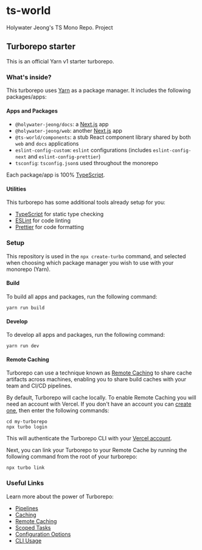 # ts-world

Holywater Jeong's TS Mono Repo. Project

## Turborepo starter

This is an official Yarn v1 starter turborepo.

### What's inside?

This turborepo uses [Yarn](https://classic.yarnpkg.com/lang/en/) as a package manager. It includes the following packages/apps:

#### Apps and Packages

- `@holywater-jeong/docs`: a [Next.js](https://nextjs.org) app
- `@holywater-jeong/web`: another [Next.js](https://nextjs.org) app
- `@ts-world/components`: a stub React component library shared by both `web` and `docs` applications
- `eslint-config-custom`: `eslint` configurations (includes `eslint-config-next` and `eslint-config-prettier`)
- `tsconfig`: `tsconfig.json`s used throughout the monorepo

Each package/app is 100% [TypeScript](https://www.typescriptlang.org/).

#### Utilities

This turborepo has some additional tools already setup for you:

- [TypeScript](https://www.typescriptlang.org/) for static type checking
- [ESLint](https://eslint.org/) for code linting
- [Prettier](https://prettier.io) for code formatting

### Setup

This repository is used in the `npx create-turbo` command, and selected when choosing which package manager you wish to use with your monorepo (Yarn).

#### Build

To build all apps and packages, run the following command:

```
yarn run build
```

#### Develop

To develop all apps and packages, run the following command:

```
yarn run dev
```

#### Remote Caching

Turborepo can use a technique known as [Remote Caching](https://turborepo.org/docs/core-concepts/remote-caching) to share cache artifacts across machines, enabling you to share build caches with your team and CI/CD pipelines.

By default, Turborepo will cache locally. To enable Remote Caching you will need an account with Vercel. If you don't have an account you can [create one](https://vercel.com/signup), then enter the following commands:

```
cd my-turborepo
npx turbo login
```

This will authenticate the Turborepo CLI with your [Vercel account](https://vercel.com/docs/concepts/personal-accounts/overview).

Next, you can link your Turborepo to your Remote Cache by running the following command from the root of your turborepo:

```
npx turbo link
```

### Useful Links

Learn more about the power of Turborepo:

- [Pipelines](https://turborepo.org/docs/core-concepts/pipelines)
- [Caching](https://turborepo.org/docs/core-concepts/caching)
- [Remote Caching](https://turborepo.org/docs/core-concepts/remote-caching)
- [Scoped Tasks](https://turborepo.org/docs/core-concepts/scopes)
- [Configuration Options](https://turborepo.org/docs/reference/configuration)
- [CLI Usage](https://turborepo.org/docs/reference/command-line-reference)
